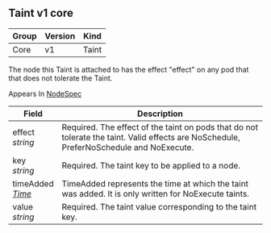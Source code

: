 ## Taint v1 core

Group        | Version     | Kind
------------ | ---------- | -----------
Core | v1 | Taint



The node this Taint is attached to has the effect "effect" on any pod that that does not tolerate the Taint.

<aside class="notice">
Appears In  <a href="#nodespec-v1">NodeSpec</a> </aside>

Field        | Description
------------ | -----------
effect <br /> *string*  | Required. The effect of the taint on pods that do not tolerate the taint. Valid effects are NoSchedule, PreferNoSchedule and NoExecute.
key <br /> *string*  | Required. The taint key to be applied to a node.
timeAdded <br /> *[Time](#time-v1)*  | TimeAdded represents the time at which the taint was added. It is only written for NoExecute taints.
value <br /> *string*  | Required. The taint value corresponding to the taint key.

